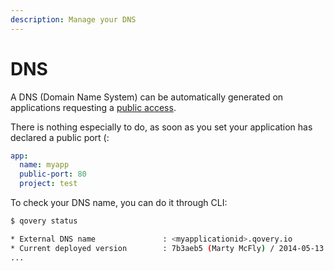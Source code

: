 ```yaml
---
description: Manage your DNS
---
```


# DNS

A DNS \(Domain Name System\) can be automatically generated on applications requesting a [public access](./#public-access).

There is nothing especially to do, as soon as you set your application has declared a public port \(:

```yaml
app:
  name: myapp
  public-port: 80
  project: test
```

To check your DNS name, you can do it through CLI:

```bash
$ qovery status

* External DNS name               : <myapplicationid>.qovery.io
* Current deployed version        : 7b3aeb5 (Marty McFly) / 2014-05-13 02:56
...
```





